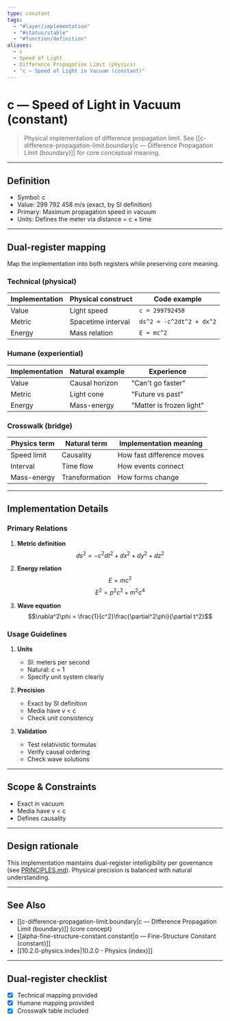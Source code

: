 ```yaml
---
type: constant
tags:
  - "#layer/implementation"
  - "#status/stable"
  - "#function/definition"
aliases:
  - c
  - Speed of Light
  - Difference Propagation Limit (physics)
  - "c — Speed of Light in Vacuum (constant)"
---
```


# c — Speed of Light in Vacuum (constant)

> Physical implementation of difference propagation limit.
> See [[c-difference-propagation-limit.boundary\|c — Difference Propagation Limit (boundary)]] for core conceptual meaning.

---

## Definition

- Symbol: c
- Value: 299 792 458 m/s (exact, by SI definition)
- Primary: Maximum propagation speed in vacuum
- Units: Defines the meter via distance = c × time

---

## Dual‑register mapping

Map the implementation into both registers while preserving core meaning.

### Technical (physical)

| Implementation | Physical construct | Code example |
|----------------|-------------------|--------------|
| Value | Light speed | `c = 299792458` |
| Metric | Spacetime interval | `ds^2 = -c^2dt^2 + dx^2` |
| Energy | Mass relation | `E = mc^2` |

### Humane (experiential)

| Implementation | Natural example | Experience |
|----------------|----------------|------------|
| Value | Causal horizon | "Can't go faster" |
| Metric | Light cone | "Future vs past" |
| Energy | Mass-energy | "Matter is frozen light" |

### Crosswalk (bridge)

| Physics term | Natural term | Implementation meaning |
|-------------|-------------|----------------------|
| Speed limit | Causality | How fast difference moves |
| Interval | Time flow | How events connect |
| Mass-energy | Transformation | How forms change |

---

## Implementation Details

### Primary Relations

1. **Metric definition**
   $$ds^2 = -c^2dt^2 + dx^2 + dy^2 + dz^2$$

2. **Energy relation**
   $$E = mc^2$$
   $$E^2 = p^2c^2 + m^2c^4$$

3. **Wave equation**
   $$\nabla^2\phi = \frac{1}{c^2}\frac{\partial^2\phi}{\partial t^2}$$

### Usage Guidelines

1. **Units**
   - SI: meters per second
   - Natural: c = 1
   - Specify unit system clearly

2. **Precision**
   - Exact by SI definition
   - Media have v < c
   - Check unit consistency

3. **Validation**
   - Test relativistic formulas
   - Verify causal ordering
   - Check wave solutions

---

## Scope & Constraints

- Exact in vacuum
- Media have v < c
- Defines causality

---

## Design rationale

This implementation maintains dual-register intelligibility per governance (see [PRINCIPLES.md](../../../../../../PRINCIPLES.md)). Physical precision is balanced with natural understanding.

---

## See Also

- [[c-difference-propagation-limit.boundary\|c — Difference Propagation Limit (boundary)]] (core concept)
- [[alpha-fine-structure-constant.constant\|α — Fine-Structure Constant (constant)]]
- [[10.2.0-physics.index\|10.2.0 - Physics (index)]]

---

## Dual‑register checklist

- [x] Technical mapping provided
- [x] Humane mapping provided
- [x] Crosswalk table included